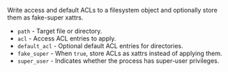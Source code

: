 Write access and default ACLs to a filesystem object and optionally store
them as fake-super xattrs.

* `path` - Target file or directory.
* `acl` - Access ACL entries to apply.
* `default_acl` - Optional default ACL entries for directories.
* `fake_super` - When `true`, store ACLs as xattrs instead of applying them.
* `super_user` - Indicates whether the process has super-user privileges.

